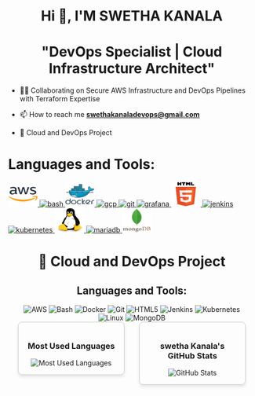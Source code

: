 
<h1 align="center">Hi 👋, I'M SWETHA KANALA</h1>
<h1 align="center">"DevOps Specialist | Cloud Infrastructure Architect"</h1>


- 👨‍💻  Collaborating on Secure AWS Infrastructure and DevOps Pipelines with Terraform Expertise

- 📫 How to reach me **swethakanaladevops@gmail.com**
- 🤝 Cloud and DevOps Project


<h1 align="left">Languages and Tools:</h1>
<p align="left"> <a href="https://aws.amazon.com" target="_blank" rel="noreferrer"> <img src="https://raw.githubusercontent.com/devicons/devicon/master/icons/amazonwebservices/amazonwebservices-original-wordmark.svg" alt="aws" width="60" height="60"/> </a> <a href="https://www.gnu.org/software/bash/" target="_blank" rel="noreferrer"> <img src="https://www.vectorlogo.zone/logos/gnu_bash/gnu_bash-icon.svg" alt="bash" width="60" height="60"/> </a> <a href="https://www.docker.com/" target="_blank" rel="noreferrer"> <img src="https://raw.githubusercontent.com/devicons/devicon/master/icons/docker/docker-original-wordmark.svg" alt="docker" width="60" height="60"/> </a> <a href="https://cloud.google.com" target="_blank" rel="noreferrer"> <img src="https://www.vectorlogo.zone/logos/google_cloud/google_cloud-icon.svg" alt="gcp" width="60" height="60"/> </a> <a href="https://git-scm.com/" target="_blank" rel="noreferrer"> <img src="https://www.vectorlogo.zone/logos/git-scm/git-scm-icon.svg" alt="git" width="60" height="60"/> </a> <a href="https://grafana.com" target="_blank" rel="noreferrer"> <img src="https://www.vectorlogo.zone/logos/grafana/grafana-icon.svg" alt="grafana" width="60" height="60"/> </a> <a href="https://www.w3.org/html/" target="_blank" rel="noreferrer"> <img src="https://raw.githubusercontent.com/devicons/devicon/master/icons/html5/html5-original-wordmark.svg" alt="html5" width="60" height="60"/> </a> <a href="https://www.jenkins.io" target="_blank" rel="noreferrer"> <img src="https://www.vectorlogo.zone/logos/jenkins/jenkins-icon.svg" alt="jenkins" width="60" height="60"/> </a> <a href="https://kubernetes.io" target="_blank" rel="noreferrer"> <img src="https://www.vectorlogo.zone/logos/kubernetes/kubernetes-icon.svg" alt="kubernetes" width="60" height="60"/> </a> <a href="https://www.linux.org/" target="_blank" rel="noreferrer"> <img src="https://raw.githubusercontent.com/devicons/devicon/master/icons/linux/linux-original.svg" alt="linux" width="60" height="60"/> </a> <a href="https://mariadb.org/" target="_blank" rel="noreferrer"> <img src="https://www.vectorlogo.zone/logos/mariadb/mariadb-icon.svg" alt="mariadb" width="60" height="60"/> </a> <a href="https://www.mongodb.com/" target="_blank" rel="noreferrer"> <img src="https://raw.githubusercontent.com/devicons/devicon/master/icons/mongodb/mongodb-original-wordmark.svg" alt="mongodb" width="60" height="60"/> </a> 

<!DOCTYPE html>
<html lang="en">
<head>
  <meta charset="UTF-8">
  <meta name="viewport" content="width=device-width, initial-scale=1.0">
  <title>GitHub Stats</title>
  <style>
    .container {
      text-align: center;
      margin: 20px;
    }

    .icons-row {
      display: flex;
      justify-content: center;
      align-items: center;
      gap: 15px;
      margin-bottom: 20px;
    }

    .stats-container {
      display: flex;
      justify-content: center;
      align-items: flex-start;
      gap: 30px;
    }

    .card {
      border: 1px solid #ccc;
      border-radius: 8px;
      padding: 15px;
      box-shadow: 0 4px 6px rgba(0, 0, 0, 0.1);
      width: 300px;
    }

    img {
      height: 50px;
    }
  </style>
</head>
<body>
  <div class="container">
    <h1>🌟 Cloud and DevOps Project</h1>
    <h2>Languages and Tools:</h2>
    <div class="icons-row">
      <img src="https://cdn.jsdelivr.net/gh/devicons/devicon/icons/amazonwebservices/amazonwebservices-original.svg" alt="AWS">
      <img src="https://cdn.jsdelivr.net/gh/devicons/devicon/icons/bash/bash-original.svg" alt="Bash">
      <img src="https://cdn.jsdelivr.net/gh/devicons/devicon/icons/docker/docker-original.svg" alt="Docker">
      <img src="https://cdn.jsdelivr.net/gh/devicons/devicon/icons/git/git-original.svg" alt="Git">
      <img src="https://cdn.jsdelivr.net/gh/devicons/devicon/icons/html5/html5-original.svg" alt="HTML5">
      <img src="https://cdn.jsdelivr.net/gh/devicons/devicon/icons/jenkins/jenkins-original.svg" alt="Jenkins">
      <img src="https://cdn.jsdelivr.net/gh/devicons/devicon/icons/kubernetes/kubernetes-plain.svg" alt="Kubernetes">
      <img src="https://cdn.jsdelivr.net/gh/devicons/devicon/icons/linux/linux-original.svg" alt="Linux">
      <img src="https://cdn.jsdelivr.net/gh/devicons/devicon/icons/mongodb/mongodb-original.svg" alt="MongoDB">
    </div>
    <div class="stats-container">
      <div class="card">
        <h3>Most Used Languages</h3>
        <img src="https://github-readme-stats.vercel.app/api/top-langs?username=swethakanala2015&show_icons=true&locale=en&layout=compact" alt="Most Used Languages">
      </div>
      <div class="card">
        <h3>swetha Kanala's GitHub Stats</h3>
        <img src="https://github-readme-stats.vercel.app/api?username=swethakanala2015&show_icons=true&locale=en" alt="GitHub Stats">
      </div>
    </div>
  </div>
</body>
</html>



